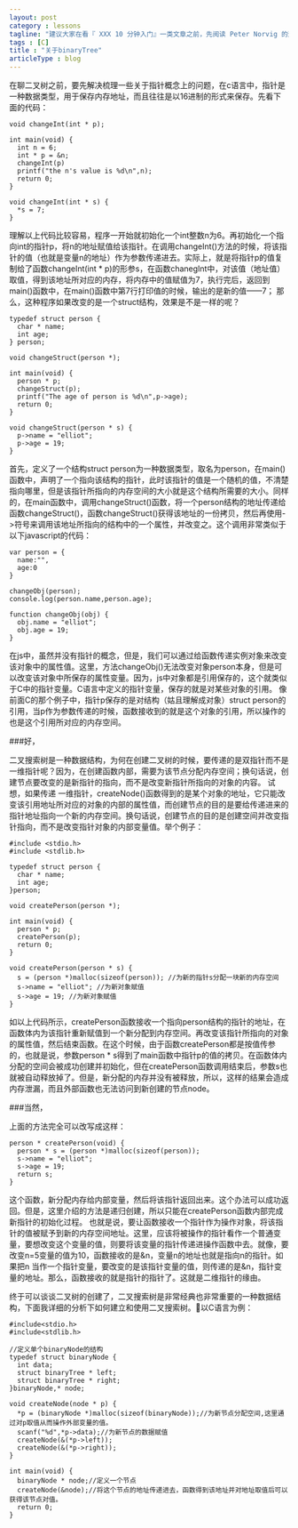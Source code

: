 ```yaml
---
layout: post
category : lessons
tagline: "建议大家在看『 XXX 10 分钟入门』一类文章之前，先阅读 Peter Norvig 的这篇文章"
tags : [C]
title : "关于binaryTree"
articleType : blog
---
```



在聊二叉树之前，要先解决梳理一些关于指针概念上的问题，在c语言中，指针是一种数据类型，用于保存内存地址，而且往往是以16进制的形式来保存。先看下面的代码：

	void changeInt(int * p);
    
    int main(void) {
      int n = 6;
      int * p = &n;
      changeInt(p)
      printf("the n's value is %d\n",n);
      return 0;
    }
    
    void changeInt(int * s) {
      *s = 7;
	}
    
理解以上代码比较容易，程序一开始就初始化一个int整数n为6。再初始化一个指向int的指针p，将n的地址赋值给该指针。在调用changeInt()方法的时候，将该指针的值（也就是变量n的地址）作为参数传递进去。实际上，就是将指针p的值复制给了函数changeInt(int * p)的形参s，在函数chanegInt中，对该值（地址值）取值，得到该地址所对应的内存，将内存中的值赋值为7，执行完后，返回到main()函数中，在main()函数中第7行打印值的时候，输出的是新的值——7；
那么，这种程序如果改变的是一个struct结构，效果是不是一样的呢？

    typedef struct person {
      char * name;
      int age;
    } person;
    
    void changeStruct(person *);
    
    int main(void) {
      person * p;
      changeStruct(p);
      printf("The age of person is %d\n",p->age);
      return 0;
    }
    
    void changeStruct(person * s) {
      p->name = "elliot";
      p->age = 19;
    }
    
首先，定义了一个结构struct person为一种数据类型，取名为person，在main()函数中，声明了一个指向该结构的指针，此时该指针的值是一个随机的值，不清楚指向哪里，但是该指针所指向的内存空间的大小就是这个结构所需要的大小。同样的，在main函数中，调用changeStruct()函数，将一个person结构的地址传递给函数changeStruct()，函数changeStruct()获得该地址的一份拷贝，然后再使用->符号来调用该地址所指向的结构中的一个属性，并改变之。这个调用非常类似于以下javascript的代码：

    var person = {
      name:"",
      age:0
    }
    
    changeObj(person);
    console.log(person.name,person.age);
    
    function changeObj(obj) {
      obj.name = "elliot";
      obj.age = 19;
    }
    
在js中，虽然并没有指针的概念，但是，我们可以通过给函数传递实例对象来改变该对象中的属性值。这里，方法changeObj()无法改变对象person本身，但是可以改变该对象中所保存的属性变量。因为，js中对象都是引用保存的，这个就类似于C中的指针变量。C语言中定义的指针变量，保存的就是对某些对象的引用。
像前面C的那个例子中，指针p保存的是对结构（姑且理解成对象）struct person的引用，当p作为参数传递的时候，函数接收到的就是这个对象的引用，所以操作的也是这个引用所对应的内存空间。

###好，

二叉搜索树是一种数据结构，为何在创建二叉树的时候，要传递的是双指针而不是一维指针呢？因为，在创建函数内部，需要为该节点分配内存空间；换句话说，创建节点要改变的是新指针的指向，而不是改变新指针所指向的对象的内容。
试想，如果传递 一维指针，createNode()函数得到的是某个对象的地址，它只能改变该引用地址所对应的对象的内部的属性值，而创建节点的目的是要给传递进来的指针地址指向一个新的内存空间。换句话说，创建节点的目的是创建空间并改变指针指向，而不是改变指针对象的内部变量值。举个例子：

    #include <stdio.h>
    #include <stdlib.h>
    
    typedef struct person {
      char * name;
      int age;
    }person;
    
    void createPerson(person *);
    
    int main(void) {
      person * p;
      createPerson(p);
      return 0;
    }
    
    void createPerson(person * s) {
      s = (person *)malloc(sizeof(person)); //为新的指针s分配一块新的内存空间
      s->name = "elliot"; //为新对象赋值
      s->age = 19; //为新对象赋值
    }
    
如以上代码所示，createPerson函数接收一个指向person结构的指针的地址，在函数体内为该指针重新赋值到一个新分配到内存空间。再改变该指针所指向的对象的属性值，然后结束函数。在这个时候，由于函数createPerson都是按值传参的，也就是说，参数person * s得到了main函数中指针p的值的拷贝。在函数体内分配的空间会被成功创建并初始化，但在createPerson函数调用结束后，参数s也就被自动释放掉了。但是，新分配的内存并没有被释放，所以，这样的结果会造成内存泄漏，而且外部函数也无法访问到新创建的节点node。

###当然，

上面的方法完全可以改写成这样：

    person * createPerson(void) {
      person * s = (person *)malloc(sizeof(person));
      s->name = "elliot";
      s->age = 19;
      return s;
    }
    
这个函数，新分配内存给内部变量，然后将该指针返回出来。这个办法可以成功返回。但是，这里介绍的方法是递归创建，所以只能在createPerson函数内部完成新指针的初始化过程。
也就是说，要让函数接收一个指针作为操作对象，将该指针的值被赋予到新的内存空间地址。这里，应该将被操作的指针看作一个普通变量，要想改变这个变量的值，则要将该变量的指针传递进操作函数中去。就像，要改变n=5变量的值为10，函数接收的是&n，变量n的地址也就是指向n的指针。如果把n 当作一个指针变量，要改变的是该指针变量的值，则传递的是&n，指针变量的地址。那么，函数接收的就是指针的指针了。这就是二维指针的缘由。

终于可以谈谈二叉树的创建了，二叉搜索树是非常经典也非常重要的一种数据结构，下面我详细的分析下如何建立和使用二叉搜索树。以C语言为例：

    #include<stdio.h>
    #include<stdlib.h>
    
    //定义单个binaryNode的结构
    typedef struct binaryNode {
      int data;
      struct binaryTree * left;
      struct binaryTree * right;
    }binaryNode,* node;
    
    void createNode(node * p) {
      *p = (binaryNode *)malloc(sizeof(binaryNode));//为新节点分配空间,这里通过对p取值从而操作外部变量的值。
      scanf("%d",*p->data);//为新节点的数据赋值
      createNode(&(*p->left));
      createNode(&(*p->right));
    }
    
    int main(void) {
      binaryNode * node;//定义一个节点
      createNode(&node);//将这个节点的地址传递进去，函数得到该地址并对地址取值后可以获得该节点对值。
      return 0;
    }

